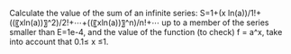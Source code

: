 Calculate the value of the sum of an infinite series:
S=1+(x ln(a))/1!+((〖xln(a))〗^2)/2!+⋯+((〖xln(a))〗^n)/n!+⋯ up to a member of the series smaller than
E=1e-4, and the value of the function (to check) f = a^x, take into account that 0.1≤ x ≤1.
